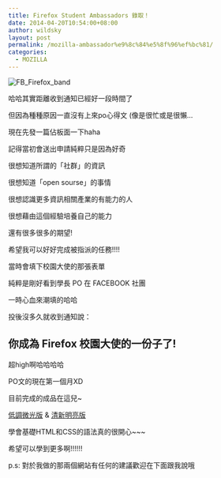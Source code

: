 ```yaml
---
title: Firefox Student Ambassadors 錄取！
date: 2014-04-20T10:54:00+08:00
author: wildsky
layout: post
permalink: /mozilla-ambassador%e9%8c%84%e5%8f%96%ef%bc%81/
categories:
  - MOZILLA
---
```


![FB_Firefox_band](http://mozilla.com.tw/media/img/mocotw/package/Graphic/Slogan/FB_Firefox_band.jpg)

哈哈其實距離收到通知已經好一段時間了

但因為種種原因一直沒有上來po心得文 (像是很忙或是很懶…

現在先發一篇佔板面一下haha

記得當初會送出申請純粹只是因為好奇

很想知道所謂的「社群」的資訊

很想知道「open sourse」的事情

很想認識更多資訊相關產業的有能力的人

很想藉由這個經驗培養自己的能力

還有很多很多的期望!

希望我可以好好完成被指派的任務!!!!

當時會填下校園大使的那張表單

純粹是剛好看到學長 PO 在 FACEBOOK 社團

一時心血來潮填的哈哈

投後沒多久就收到通知說：

## 你成為 Firefox 校園大使的一份子了!

超high啊哈哈哈哈

PO文的現在第一個月XD

目前完成的成品在這兒~

[低調微光版](https://wildsky.makes.org/thimble/LTE5MTc1ODMzNjA=/wildskys-self-introduction) & [清新明亮版](https://wildsky.makes.org/thimble/LTUwODI5NzIxNg==/wildskys-self-introduction-fresh)

學會基礎HTML和CSS的語法真的很開心~~~

希望可以學到更多啊!!!!!!

p.s: 對於我做的那兩個網站有任何的建議歡迎在下面跟我說哦

